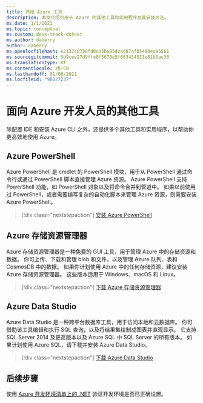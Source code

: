 ```yaml
---
title: 其他 Azure 工具
description: 本文介绍可用于 Azure 的其他工具和实用程序及其安装方法。
ms.date: 1/1/2021
ms.topic: conceptual
ms.custom: devx-track-dotnet
ms.author: daberry
author: daberry
ms.openlocfilehash: e2137c8758fd8ca5ba05dcad87afb5480ec95561
ms.sourcegitcommit: 5d9cee27d9ffe8f5670e5f663434511e81b8ac38
ms.translationtype: HT
ms.contentlocale: zh-CN
ms.lasthandoff: 01/08/2021
ms.locfileid: "98027237"
---
```

# <a name="additional-tools-for-azure-developers"></a>面向 Azure 开发人员的其他工具

除配置 IDE 和安装 Azure CLI 之外，还提供多个其他工具和实用程序，以帮助你更高效地使用 Azure。  

## <a name="azure-powershell"></a>Azure PowerShell

Azure PowerShell 是 cmdlet 的 PowerShell 模块，用于从 PowerShell 通过命令行或通过 PowerShell 脚本直接管理 Azure 资源。  Azure PowerShell 支持 PowerShell 功能，如 PowerShell 对象以及将命令合并到管道中。  如果以前使用过 PowerShell，或者需要编写复杂的自动化脚本来管理 Azure 资源，则需要安装 Azure PowerShell。

> [!div class="nextstepaction"]
> [安装 Azure PowerShell](/powershell/azure/install-az-ps)

## <a name="azure-storage-explorer"></a>Azure 存储资源管理器

Azure 存储资源管理器是一种免费的 GUI 工具，用于管理 Azure 中的存储资源和数据。  你可上传、下载和管理 blob 和文件，以及管理 Azure 队列、表和 CosmosDB 中的数据。  如果你计划使用 Azure 中的任何存储资源，建议安装 Azure 存储资源管理器。  这些版本适用于 Windows、macOS 和 Linux。  

> [!div class="nextstepaction"]
> [下载 Azure 存储资源管理器](https://azure.microsoft.com/en-us/features/storage-explorer/)

## <a name="azure-data-studio"></a>Azure Data Studio

Azure Data Studio 是一种跨平台数据库工具，用于访问本地和云数据库。  你可借助该工具编辑和执行 SQL 查询，以及将结果集绘制成图表并直观显示。  它支持 SQL Server 2014 及更高版本以及 Azure SQL 中 SQL Server 的所有版本。  如果计划使用 Azure SQL，请下载并安装 Azure Data Studio。

> [!div class="nextstepaction"]
> [下载 Azure Data Studio](/sql/azure-data-studio/download-azure-data-studio)

## <a name="next-steps"></a>后续步骤

使用 [Azure 开发环境清单上的 .NET](./dotnet-dev-env-checklist.md) 验证开发环境是否已正确设置。
